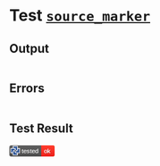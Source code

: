 # Test [`source_marker`](/doc/tests/statement_usage.md#L66)

## Output

```,plain
```

## Errors

```,plain
```

## Test Result

![OK BUT SHOULD FAIL](/doc/tests/.test/source_marker.png)
